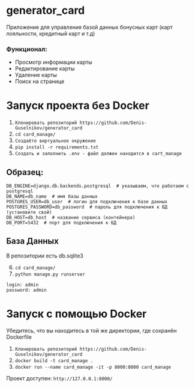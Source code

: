 # generator_card
Приложение для управления базой данных бонусных карт (карт лояльности, кредитный карт и т.д)

### Функционал:
- Просмотр информации карты
- Редактирование карты
- Удаление карты
- Поиск на странице

# Запуск проекта без Docker

1. ```Клонировать репозиторий https://github.com/Denis-Guselnikov/generator_card```
2. ```cd card_manage/```
3. ```Создаёте виртуальное окружение```
4. ```pip install -r requirements.txt```
5. ```Создать и заполнить .env - файл должен находится в cart_manage```

## Образец:
```
DB_ENGINE=django.db.backends.postgresql  # указываем, что работаем с postgresql
DB_NAME=db_name  # имя базы данных
POSTGRES_USER=db_user  # логин для подключения к базе данных
POSTGRES_PASSWORD=db_password  # пароль для подключения к БД (установите свой)
DB_HOST=db_host  # название сервиса (контейнера)
DB_PORT=5432  # порт для подключения к БД
```
## База Данных

В репозитории есть db.sqlite3

6. ```cd card_manage/```
7. ```python manage.py runserver```

```
login: admin
password: admin
```

# Запуск с помощью Docker

Убедитесь, что вы находитесь в той же директории, где сохранён Dockerfile

1. ```Клонировать репозиторий https://github.com/Denis-Guselnikov/generator_card```
2. ```docker build -t card_manage .```
3. ```docker run --name card_manage -it -p 8000:8000 card_manage```

Проект доступен: ```http://127.0.0.1:8000/```
